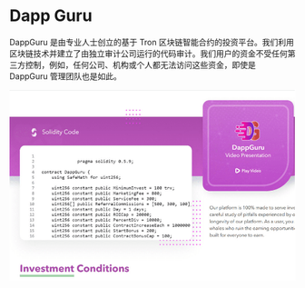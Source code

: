 # Dapp Guru

<p>DappGuru 是由专业人士创立的基于 Tron 区块链智能合约的投资平台。我们利用区块链技术并建立了由独立审计公司运行的代码审计。我们用户的资金不受任何第三方控制，例如，任何公司、机构或个人都无法访问这些资金，即使是 DappGuru 管理团队也是如此。</p>

![dappguru-dapp-high-risk-tron-image2_60311e1efbd1921869fadf3ecb24be2a](dappguru-dapp-high-risk-tron-image2_60311e1efbd1921869fadf3ecb24be2a.png)

